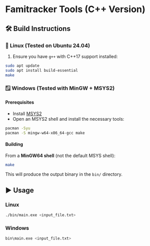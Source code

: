 # Famitracker Tools (C++ Version)

## 🛠 Build Instructions
### 🐧 Linux (Tested on Ubuntu 24.04)

1. Ensure you have `g++` with C++17 support installed:
```bash
sudo apt update
sudo apt install build-essential
make
```

### 🪟 Windows (Tested with MinGW + MSYS2)
#### Prerequisites
* Install [MSYS2](https://www.msys2.org/)
* Open an MSYS2 shell and install the necessary tools:

```bash
pacman -Syu
pacman -S mingw-w64-x86_64-gcc make
```

#### Building
From a **MinGW64 shell** (not the default MSYS shell):
```bash
make
```
This will produce the output binary in the `bin/` directory.

## ▶️  Usage
### Linux
```bash
./bin/main.exe <input_file.txt>
```

### Windows
```bash
bin\main.exe <input_file.txt>
```

